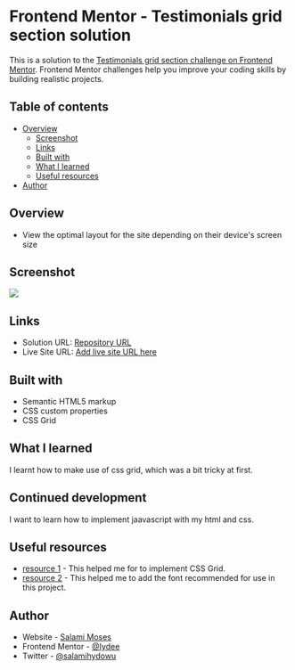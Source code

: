# Frontend Mentor - Testimonials grid section solution

This is a solution to the [Testimonials grid section challenge on Frontend Mentor](https://www.frontendmentor.io/challenges/testimonials-grid-section-Nnw6J7Un7). Frontend Mentor challenges help you improve your coding skills by building realistic projects. 

## Table of contents

- [Overview](#overview)
  - [Screenshot](#screenshot)
  - [Links](#links)
  - [Built with](#built-with)
  - [What I learned](#what-i-learned)
  - [Useful resources](#useful-resources)
- [Author](#author)

## Overview


- View the optimal layout for the site depending on their device's screen size

## Screenshot

![](./testimonials-grid-section-main.png)


## Links

- Solution URL: [Repository URL](https://github.com/Iydee/testimonials-grid-section-main)
- Live Site URL: [Add live site URL here](https://your-live-site-url.com)

## Built with

- Semantic HTML5 markup
- CSS custom properties
- CSS Grid


## What I learned

I learnt how to make use of css grid, which was a bit tricky at first.


## Continued development

I want to learn how to implement jaavascript with my html and css.



## Useful resources

- [resource 1](https://www.w3schools.com/) - This helped me for to implement CSS Grid.
- [resource 2](https://www.youtube.com/watch?v=4yiJyHAn9EI&ab_channel=MainlyWebStuff) - This helped me to add the font recommended for use in this project.


## Author

- Website - [Salami Moses](https://iydee.github.io/qr-code-component-main/)
- Frontend Mentor - [@Iydee](https://www.frontendmentor.io/profile/Iydee)
- Twitter - [@salamihydowu](https://twitter.com/salamihydowu)

